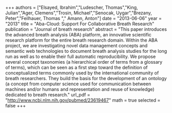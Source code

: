 
+++
authors = ["Elsayed, Ibrahim","Ludescher, Thomas","King, Julian","Ager, Clemens","Trosin, Michael","Senocak, Uygar","Brezany, Peter","Feilhauer, Thomas "," Amann, Anton"]
date = "2013-06-06"
year = "2013"
title = "Aba-Cloud: Support For Collaborative Breath Research"
publication = "Journal of breath research"
abstract = "This paper introduces the advanced breath analysis (ABA) platform, an innovative scientific research platform for the entire breath research domain. Within the ABA project, we are investigating novel data management concepts and semantic web technologies to document breath analysis studies for the long run as well as to enable their full automatic reproducibility. We propose several concept taxonomies (a hierarchical order of terms from a glossary of terms), which can be seen as a first step toward the definition of conceptualized terms commonly used by the international community of breath researchers. They build the basis for the development of an ontology (a concept from computer science used for communication between machines and/or humans and representation and reuse of knowledge) dedicated to breath research."
url_pdf = "http://www.ncbi.nlm.nih.gov/pubmed/23619467"
math = true
selected = false
+++

